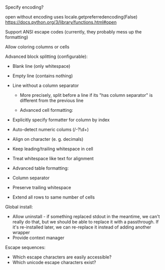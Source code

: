 Specify encoding?

open without encoding uses locale.getpreferredencoding(False)
https://docs.python.org/3/library/functions.html#open

Support ANSI escape codes (currently, they probably mess up the formatting)

Allow coloring columns or cells

Advanced block splitting (configurable):
* Blank line (only whitespace)
* Empty line (contains nothing)
* Line without a column separator
  * More precisely, split before a line if its "has column separator" is
    different from the previous line

  * Advanced cell formatting:
* Explicitly specify formatter for column by index
* Auto-detect numeric colums (/-?\d+)
* Align on character (e. g. decimals)
* Keep leading/trailing whitespace in cell
* Treat whitespace like text for alignment

* Advanced table formatting:
* Column separator
* Preserve trailing whitespace
* Extend all rows to same number of cells

Global install:
  * Allow uninstall - if something replaced stdout in the meantime, we can't
    really do that, but we should be able to replace it with a passthrough. If
    it's re-installed later, we can re-replace it instead of adding another
    wrapper
  * Provide context manager

Escape sequences:
  * Which escape characters are easily accessible?
  * Which unicode escape characters exist?
